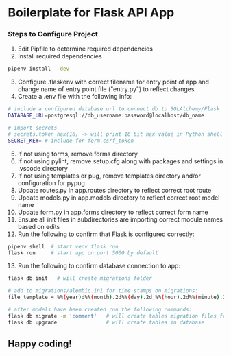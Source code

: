 # Boilerplate for Flask API App

### Steps to Configure Project
1. Edit Pipfile to determine required dependencies
2. Install required dependencies
```bash
pipenv install --dev  
```
3. Configure .flaskenv with correct filename for entry point of app and change name of entry point file ("entry.py") to reflect changes
4. Create a .env file with the following info:
```bash
# include a configured database url to connect db to SQLAlchemy/Flask
DATABASE_URL=postgresql://db_username:password@localhost/db_name

# import secrets 
# secrets.token_hex(16) -> will print 16 bit hex value in Python shell
SECRET_KEY= # include for form.csrf_token 
```
5. If not using forms, remove forms directory
6. If not using pylint, remove setup.cfg along with packages and settings in .vscode directory
7. If not using templates or pug, remove templates directory and/or configuration for pypug
8. Update routes.py in app.routes directory to reflect correct root route
9. Update models.py in app.models directory to reflect correct root model name
10. Update form.py in app.forms directory to reflect correct form name
11. Ensure all init files in subdirectories are importing correct module names based on edits
12. Run the following to confirm that Flask is configured correctly:
```bash
pipenv shell  # start venv flask run
flask run     # start app on port 5000 by default
```
13. Run the following to confirm database connection to app:
```bash
flask db init   # will create migrations folder

# add to migrations/alembic.ini for time stamps on migrations:
file_template = %%(year)d%%(month).2d%%(day).2d_%%(hour).2d%%(minute).2d%%(second).2d_%%(slug)s

# after models have been created run the following commands:
flask db migrate -m 'comment'   # will create tables migration files from models
flask db upgrade                # will create tables in database
```
## Happy coding!
